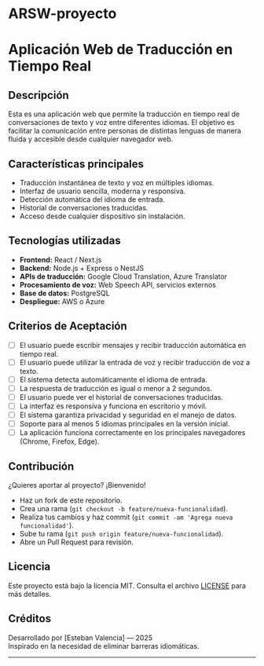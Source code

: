 # ARSW-proyecto
# Aplicación Web de Traducción en Tiempo Real

## Descripción

Esta es una aplicación web que permite la traducción en tiempo real de conversaciones de texto y voz entre diferentes idiomas. El objetivo es facilitar la comunicación entre personas de distintas lenguas de manera fluida y accesible desde cualquier navegador web.

## Características principales

- Traducción instantánea de texto y voz en múltiples idiomas.
- Interfaz de usuario sencilla, moderna y responsiva.
- Detección automática del idioma de entrada.
- Historial de conversaciones traducidas.
- Acceso desde cualquier dispositivo sin instalación.

## Tecnologías utilizadas

- **Frontend:** React / Next.js  
- **Backend:** Node.js + Express o NestJS  
- **APIs de traducción:** Google Cloud Translation, Azure Translator  
- **Procesamiento de voz:** Web Speech API, servicios externos  
- **Base de datos:** PostgreSQL 
- **Despliegue:**  AWS o Azure 


## Criterios de Aceptación

- [ ] El usuario puede escribir mensajes y recibir traducción automática en tiempo real.
- [ ] El usuario puede utilizar la entrada de voz y recibir traducción de voz a texto.
- [ ] El sistema detecta automáticamente el idioma de entrada.
- [ ] La respuesta de traducción es igual o menor a 2 segundos.
- [ ] El usuario puede ver el historial de conversaciones traducidas.
- [ ] La interfaz es responsiva y funciona en escritorio y móvil.
- [ ] El sistema garantiza privacidad y seguridad en el manejo de datos.
- [ ] Soporte para al menos 5 idiomas principales en la versión inicial.
- [ ] La aplicación funciona correctamente en los principales navegadores (Chrome, Firefox, Edge).

## Contribución

¿Quieres aportar al proyecto? ¡Bienvenido!
- Haz un fork de este repositorio.
- Crea una rama (`git checkout -b feature/nueva-funcionalidad`).
- Realiza tus cambios y haz commit (`git commit -am 'Agrega nueva funcionalidad'`).
- Sube tu rama (`git push origin feature/nueva-funcionalidad`).
- Abre un Pull Request para revisión.

## Licencia

Este proyecto está bajo la licencia MIT. Consulta el archivo [LICENSE](LICENSE) para más detalles.

## Créditos

Desarrollado por [Esteban Valencia] — 2025  
Inspirado en la necesidad de eliminar barreras idiomáticas.

---

